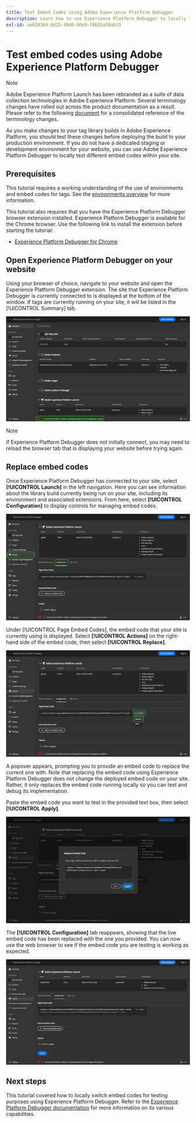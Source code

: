 ```yaml
---
title: Test Embed Codes using Adobe Experience Platform Debugger
description: Learn how to use Experience Platform Debugger to locally test different embed codes for Adobe Experience Platform on your website.
exl-id: ae6183b9-0d25-49d0-b0e9-f8b5ba58ab33
---
```

# Test embed codes using Adobe Experience Platform Debugger

>[!NOTE]
>
>Adobe Experience Platform Launch has been rebranded as a suite of data collection technologies in Adobe Experience Platform. Several terminology changes have rolled out across the product documentation as a result. Please refer to the following [document](../../term-updates.md) for a consolidated reference of the terminology changes.

As you make changes to your tag library builds in Adobe Experience Platform, you should test these changes before deploying the build to your production environment. If you do not have a dedicated staging or development environment for your website, you can use Adobe Experience Platform Debugger to locally test different embed codes within your site.

## Prerequisites

This tutorial requires a working understanding of the use of environments and embed codes for tags. See the [environments overview](./environments.md) for more information.

This tutorial also requires that you have the Experience Platform Debugger browser extension installed. Experience Platform Debugger is available for the Chrome browser. Use the following link to install the extension before starting the tutorial:

* [Experience Platform Debugger for Chrome](https://chrome.google.com/webstore/detail/adobe-experience-platform/bfnnokhpnncpkdmbokanobigaccjkpob)

## Open Experience Platform Debugger on your website

Using your browser of choice, navigate to your website and open the Experience Platform Debugger extension. The site that Experience Platform Debugger is currently connected to is displayed at the bottom of the window. If tags are currently running on your site, it will be listed in the [!UICONTROL Summary] tab.

![](./images/embed-code-testing/summary.png)

>[!NOTE]
>
>If Experience Platform Debugger does not initially connect, you may need to reload the browser tab that is displaying your website before trying again.

## Replace embed codes

Once Experience Platform Debugger has connected to your site, select **[!UICONTROL Launch]** in the left navigation. Here you can see information about the library build currently being run on your site, including its environment and associated extensions. From here, select **[!UICONTROL Configuration]** to display controls for managing embed codes.

![](./images/embed-code-testing/launch-tab.png)

Under [!UICONTROL Page Embed Codes], the embed code that your site is currently using is displayed. Select **[!UICONTROL Actions]** on the right-hand side of the embed code, then select **[!UICONTROL Replace]**.

![](./images/embed-code-testing/replace.png)

A popover appears, prompting you to provide an embed code to replace the current one with. Note that replacing the embed code using Experience Platform Debugger does not change the deployed embed code on your site. Rather, it only replaces the embed code running locally so you can test and debug its implementation.

Paste the embed code you want to test in the provided text box, then select **[!UICONTROL Apply]**.

![](./images/embed-code-testing/paste-code.png)

The **[!UICONTROL Configuration]** tab reappears, showing that the live embed code has been replaced with the one you provided. You can now use the web browser to see if the embed code you are testing is working as expected.

![](./images/embed-code-testing/code-replaced.png)

## Next steps

This tutorial covered how to locally switch embed codes for testing purposes using Experience Platform Debugger. Refer to the [Experience Platform Debugger documentation](../../../debugger/home.md) for more information on its various capabilities.

